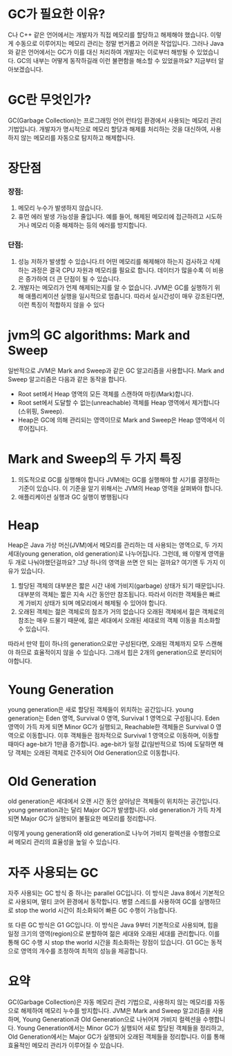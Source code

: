 # GC가 필요한 이유?

C나 C++ 같은 언어에서는 개발자가 직접 메모리를 할당하고 해제해야 했습니다.
이렇게 수동으로 이루어지는 메모리 관리는 정말 번거롭고 어려운 작업입니다.
그러나 Java와 같은 언어에서는 GC가 이를 대신 처리하여 개발자는 이로부터 해방될 수 있었습니다.
GC의 내부는 어떻게 동작하길래 이런 불편함을 해소할 수 있었을까요? 지금부터 알아보겠습니다.


# GC란 무엇인가?

GC(Garbage Collection)는 프로그래밍 언어 런타임 환경에서 사용되는 메모리 관리 기법입니다.
개발자가 명시적으로 메모리 할당과 해제를 처리하는 것을 대신하여, 사용하지 않는 메모리를 자동으로 탐지하고 해제합니다.


# 장단점

### 장점:

1. 메모리 누수가 발생하지 않습니다.
2. 휴먼 에러 발생 가능성을 줄입니다.
   예를 들어, 해제된 메모리에 접근하려고 시도하거나 메모리 이중 해제하는 등의 에러를 방지합니다.

### 단점:

1. 성능 저하가 발생할 수 있습니다.터
   어떤 메모리를 해제해야 하는지 검사하고 삭제하는 과정은 결국 CPU 자원과 메모리를 필요로 합니다.
   데이터가 많을수록 이 비용은 증가하여 더 큰 단점이 될 수 있습니다.
2. 개발자는 메모리가 언제 해제되는지를 알 수 없습니다.
   JVM은 GC를 실행하기 위해 애플리케이션 실행을 일시적으로 멈춥니다.
   따라서 실시간성이 매우 강조된다면, 이런 특징이 적합하지 않을 수 있다


# jvm의 GC algorithms: Mark and Sweep

일반적으로 JVM은 Mark and Sweep과 같은 GC 알고리즘을 사용합니다.
Mark and Sweep 알고리즘은 다음과 같은 동작을 합니다.

- Root set에서 Heap 영역의 모든 객체를 스캔하여 마킹(Mark)합니다.
- Root set에서 도달할 수 없는(unreachable) 객체를 Heap 영역에서 제거합니다(스위핑, Sweep).
- Heap은 GC에 의해 관리되는 영역이므로 Mark and Sweep은 Heap 영역에서 이루어집니다.


# Mark and Sweep의 두 가지 특징

1. 의도적으로 GC를 실행해야 합니다
   JVM에는 GC를 실행해야 할 시기를 결정하는 기준이 있습니다.
   이 기준을 알기 위해서는 JVM의 Heap 영역을 살펴봐야 합니다.
2. 애플리케이션 실행과 GC 실행이 병행됩니다


# Heap

Heap은 Java 가상 머신(JVM)에서 메모리를 관리하는 데 사용되는 영역으로, 두 가지 세대(young generation, old generation)로 나누어집니다.
그런데, 왜 이렇게 영역을 두 개로 나눠야했던걸까요?
그냥 하나의 영역을 쓰면 안 되는 걸까요?
여기엔 두 가지 이유가 있습니다.

1. 할당된 객체의 대부분은 짧은 시간 내에 가비지(garbage) 상태가 되기 때문입니다.
   대부분의 객체는 짧은 지속 시간 동안만 참조됩니다.
   따라서 이러한 객체들은 빠르게 가비지 상태가 되며 메모리에서 해제될 수 있어야 합니다.
2. 오래된 객체는 젊은 객체로의 참조가 거의 없습니다
   오래된 객체에서 젊은 객체로의 참조는 매우 드물기 때문에, 젊은 세대에서 오래된 세대로의 객체 이동을 최소화할 수 있습니다.

따라서 만약 힙이 하나의 generation으로만 구성된다면, 오래된 객체까지 모두 스캔해야 하므로 효율적이지 않을 수 있습니다.
그래서 힙은 2개의 generation으로 분리되어야합니다.


# Young Generation

young generation은 새로 할당된 객체들이 위치하는 공간입니다.
young generation는 Eden 영역, Survival 0 영역, Survival 1 영역으로 구성됩니다.
Eden 영역이 가득 차게 되면 Minor GC가 실행되고, Reachable한 객체들은 Survival 0 영역으로 이동합니다.
이후 객체들은 점차적으로 Survival 1 영역으로 이동하며, 이동할 때마다 age-bit가 1만큼 증가합니다.
age-bit가 일정 값(일반적으로 15)에 도달하면 해당 객체는 오래된 객체로 간주되어 Old Generation으로 이동합니다.


# Old Generation

old generation은 세대에서 오랜 시간 동안 살아남은 객체들이 위치하는 공간입니다.
young generation과는 달리 Major GC가 발생합니다.
old generation가 가득 차게 되면 Major GC가 실행되어 불필요한 메모리를 정리합니다.

이렇게 young generation와 old generation로 나누어 가비지 컬렉션을 수행함으로써 메모리 관리의 효율성을 높일 수 있습니다.


# 자주 사용되는 GC

자주 사용되는 GC 방식 중 하나는 parallel GC입니다.
이 방식은 Java 8에서 기본적으로 사용되며, 멀티 코어 환경에서 동작합니다.
병렬 스레드를 사용하여 GC를 실행하므로 stop the world 시간이 최소화되어 빠른 GC 수행이 가능합니다.

또 다른 GC 방식은 G1 GC입니다.
이 방식은 Java 9부터 기본적으로 사용되며, 힙을 일정 크기의 영역(region)으로 분할하여 젊은 세대와 오래된 세대를 관리합니다.
이를 통해 GC 수행 시 stop the world 시간을 최소화하는 장점이 있습니다.
G1 GC는 동적으로 영역의 개수를 조정하여 최적의 성능을 제공합니다.


# 요약

GC(Garbage Collection)은 자동 메모리 관리 기법으로, 사용하지 않는 메모리를 자동으로 해제하여 메모리 누수를 방지합니다.
JVM은 Mark and Sweep 알고리즘을 사용하며, Young Generation과 Old Generation으로 나뉘어져 가비지 컬렉션을 수행합니다.
Young Generation에서는 Minor GC가 실행되어 새로 할당된 객체들을 정리하고, Old Generation에서는 Major GC가 실행되어 오래된 객체들을 정리합니다.
이를 통해 효율적인 메모리 관리가 이루어질 수 있습니다.
